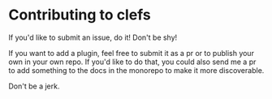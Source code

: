 # Contributing to clefs

If you'd like to submit an issue, do it!  Don't be shy!

If you want to add a plugin, feel free to submit it as a pr or to publish your
own in your own repo.  If you'd like to do that, you could also send me a pr to
add something to the docs in the monorepo to make it more discoverable.

Don't be a jerk.
